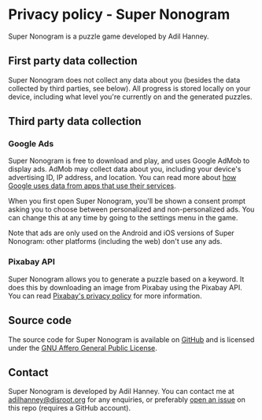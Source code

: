 # Privacy policy - Super Nonogram

Super Nonogram is a puzzle game developed by Adil Hanney.

## First party data collection

Super Nonogram does not collect any data about you (besides the data collected by third parties, see below). All progress is stored locally on your device, including what level you're currently on and the generated puzzles.

## Third party data collection

### Google Ads

Super Nonogram is free to download and play, and uses Google AdMob to display ads. AdMob may collect data about you, including your device's advertising ID, IP address, and location. You can read more about [how Google uses data from apps that use their services](https://policies.google.com/technologies/partner-sites).

When you first open Super Nonogram, you'll be shown a consent prompt asking you to choose between personalized and non-personalized ads. You can change this at any time by going to the settings menu in the game.

Note that ads are only used on the Android and iOS versions of Super Nonogram: other platforms (including the web) don't use any ads.

### Pixabay API

Super Nonogram allows you to generate a puzzle based on a keyword. It does this by downloading an image from Pixabay using the Pixabay API. You can read [Pixabay's privacy policy](https://pixabay.com/service/privacy/) for more information.

## Source code

The source code for Super Nonogram is available on [GitHub](https://github.com/adil192/super_nonogram) and is licensed under the [GNU Affero General Public License](https://github.com/adil192/super_nonogram/blob/main/LICENSE.md).

## Contact

Super Nonogram is developed by Adil Hanney. You can contact me at adilhanney@disroot.org for any enquiries, or preferably [open an issue](https://github.com/adil192/super_nonogram/issues/new) on this repo (requires a GitHub account).
